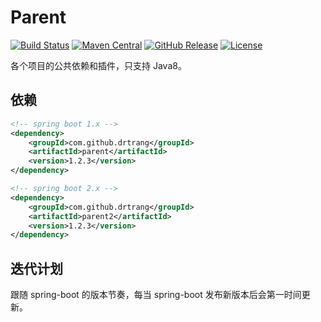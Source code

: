 # Parent

[![Build Status](https://img.shields.io/travis/drtrang/parent/master.svg?style=flat-square)](https://www.travis-ci.org/drtrang/parent)
[![Maven Central](https://img.shields.io/maven-central/v/com.github.drtrang/parent.svg?style=flat-square)](https://maven-badges.herokuapp.com/maven-central/com.github.drtrang/parent)
[![GitHub Release](https://img.shields.io/github/release/drtrang/parent.svg?style=flat-square)](https://github.com/drtrang/parent/releases)
[![License](http://img.shields.io/badge/license-apache%202-blue.svg?style=flat-square)](http://www.apache.org/licenses/LICENSE-2.0)

各个项目的公共依赖和插件，只支持 Java8。

## 依赖
```xml
<!-- spring boot 1.x -->
<dependency>
    <groupId>com.github.drtrang</groupId>
    <artifactId>parent</artifactId>
    <version>1.2.3</version>
</dependency>

<!-- spring boot 2.x -->
<dependency>
    <groupId>com.github.drtrang</groupId>
    <artifactId>parent2</artifactId>
    <version>1.2.3</version>
</dependency>
```

## 迭代计划
跟随 spring-boot 的版本节奏，每当 spring-boot 发布新版本后会第一时间更新。